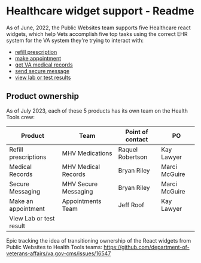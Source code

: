 # Healthcare widget support - Readme

As of June, 2022, the Public Websites team supports five Healthcare react widgets, which help Vets accomplish five top tasks using the correct EHR system for the VA system they're trying to interact with:
- [refill prescription](https://www.va.gov/health-care/refill-track-prescriptions/)
- [make appointment](https://www.va.gov/health-care/schedule-view-va-appointments)
- [get VA medical records](https://www.va.gov/health-care/get-medical-records)
- [send secure message](https://www.va.gov/health-care/secure-messaging)
- [view lab or test results](https://www.va.gov/health-care/view-test-and-lab-results)

## Product ownership
As of July 2023, each of these 5 products has its own team on the Health Tools crew: 

| Product | Team | Point of contact | PO | 
| --- | --- | --- | --- | 
| Refill prescriptions | MHV Medications | Raquel Robertson | Kay Lawyer | 
| Medical Records | MHV Medical Records | Bryan Riley | Marci McGuire | 
| Secure Messaging | MHV Secure Messaging | Bryan Riley | Marci McGuire | 
| Make an appointment | Appointments Team | Jeff Roof | Kay Lawyer |
| View Lab or test result | | | |

Epic tracking the idea of transitioning ownership of the React widgets from Public Websites to Health Tools teams: https://github.com/department-of-veterans-affairs/va.gov-cms/issues/16547
